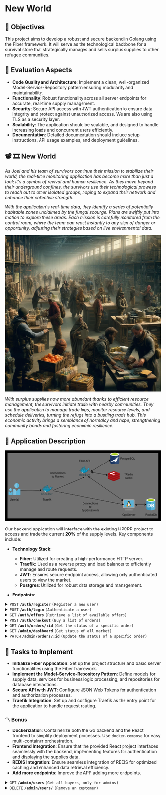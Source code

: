 # New World

## 🎯 Objectives
This project aims to develop a robust and secure backend in Golang using the Fiber framework. It will serve as the technological backbone for a survival store that strategically manages and sells surplus supplies to other refugee communities.

## 📝 Evaluation Aspects
- **Code Quality and Architecture**: Implement a clean, well-organized Model-Service-Repository pattern ensuring modularity and maintainability.
- **Functionality**: Robust functionality across all server endpoints for accurate, real-time supply management.
- **Security**: Secure API access with JWT authentication to ensure data integrity and protect against unauthorized access. We are also using TLS as a security layer.
- **Scalability**: The application should be scalable, and designed to handle increasing loads and concurrent users efficiently.
- **Documentation**: Detailed documentation should include setup instructions, API usage examples, and deployment guidelines.

## 📽 🎞 New World
*As Joel and his team of survivors continue their mission to stabilize their world, the real-time monitoring application has become more than just a tool; it's a symbol of revival and human resilience. As they move beyond their underground confines, the survivors use their technological prowess to reach out to other isolated groups, hoping to expand their network and enhance their collective strength.*

*With the application's real-time data, they identify a series of potentially habitable zones unclaimed by the fungal scourge. Plans are swiftly put into motion to explore these areas. Each mission is carefully monitored from the control room, where the team can react instantly to any sign of danger or opportunity, adjusting their strategies based on live environmental data.*

<p align="center">
  <img src="img/lab.png"/>
</p>

*With surplus supplies now more abundant thanks to efficient resource management, the survivors initiate trade with nearby communities. They use the application to manage trade logs, monitor resource levels, and schedule deliveries, turning the refuge into a bustling trade hub. This economic activity brings a semblance of normalcy and hope, strengthening community bonds and fostering economic resilience.*

## 🔑 Application Description

<p align="center">
  <img src="img/diagram.png"/>
</p>

Our backend application will interface with the existing HPCPP project to access and trade the current **20%** of the supply levels. Key components include:

- **Technology Stack**:
  - **Fiber**: Utilized for creating a high-performance HTTP server.
  - **Traefik**: Used as a reverse proxy and load balancer to efficiently manage and route requests.
  - **JWT**: Ensures secure endpoint access, allowing only authenticated users to view the market.
  - **Postgres**: Utilized for robust data storage and management.

- **Endpoints**:

<details>
 <summary><code>POST</code> <code><b>/auth/register</b></code> <code>(Register a new user)</code></summary>

##### Parameters

> | name      |  type     | data type               | example                                                           |
> |-----------|-----------|-------------------------|-----------------------------------------------------------------------|
> | data      |  required | `application/json`   | `{ "username": "john_doe", "email": "john@example.com", "password": "securepassword123" }`  |


##### Responses

> | http code     | content-type                      | response                                                            |
> |---------------|-----------------------------------|---------------------------------------------------------------------|
> | `500`         | `application/json`                | `{"code":"500","message":"Bad server"}`                            |
> | `201`         | `application/json`                | `{"code":"201","message":"User added"} `                           |
> | `400`         | `application/json`                | `{"code":"400","message":"Bad request"}`                           |

##### Example httpie

> ```javascript
>  echo -n '{ "username": "john_doe", "email": "john@example.com", "password": "securepassword123" }' | http POST localhost:3000/auth/register
> ```
</details>

<details>
 <summary><code>POST</code> <code><b>/auth/login</b></code> <code>(Authenticate a user)</code></summary>

##### Parameters

> | name      |  type     | data type               | example                                                           |
> |-----------|-----------|-------------------------|-----------------------------------------------------------------------|
> | data      |  required | `application/json`   | `{ "email": "john@example.com", "password": "securepassword123" }`  |


##### Responses

> | http code     | content-type                      | response                                                            |
> |---------------|-----------------------------------|---------------------------------------------------------------------|
> | `500`         | `application/json`                | `{"code":"500","message":"Bad server"}`                            |
> | `201`         | `application/json`                | `{"code":"200","auth":"JWT"} `                                     |
> | `400`         | `application/json`                | `{"code":"400","message":"Bad request"}`                           |

##### Example httpie

> ```javascript
>  echo -n '{ "email": "john@example.com", "password": "securepassword123" }' | http POST localhost:3000/auth/register
> ```
</details>


<details>
 <summary><code>GET</code> <code><b>/auth/offers</b></code> <code>(Retrieve a list of available offers)</code></summary>

##### Parameters

> | name      |  type     | data type               | example                                                           |
> |-----------|-----------|-------------------------|-----------------------------------------------------------------------|
> | data      |  required | `application/json`   | `securityDefinitions: jwt: type: apiKey name: Authorization in: header`  |


##### Responses

> | http code     | content-type                      | response                                                            |
> |---------------|-----------------------------------|---------------------------------------------------------------------|
> | `500`         | `application/json`                | `{"code":"500","message":"Bad server"}`                            |
> | `200`         | `application/json`                | `{"code":"200",{"message":[{"id":"1","name":"meat","quantity":100,"price":10,"category":"food"},{"id":"2","name":"vegetables","quantity":200,"price":5,"category":"food"},{"id":"3","name":"fruits","quantity":150,"price":8,"category":"food"},{"id":"4","name":"water","quantity":1000,"price":2,"category":"drink"},{"id":"5","name":"antibiotics","quantity":50,"price":15,"category":"medicine"},{"id":"6","name":"analgesics","quantity":100,"price":8,"category":"medicine"},{"id":"7","name":"bandages","quantity":100,"price":5,"category":"medicine"},{"id":"8","name":"pistol ammo","quantity":200,"price":1,"category":"ammo"},{"id":"9","name":"rifle ammo","quantity":300,"price":1.5,"category":"ammo"},{"id":"10","name":"shotgun ammo","quantity":100,"price":2,"category":"ammo"}]}} `                                     |
> | `401`         | `application/json`                | `{"code":"401","message":"Unauthorized"}`                           |

##### Example httpie

> ```javascript
>  http --auth-type=jwt --auth="<token>" GET localhost:3000/auth/offers
> ```
</details>

<details>
 <summary><code>POST</code> <code><b>/auth/checkout</b></code> <code>(Buy a list of orders)</code></summary>

##### Parameters

> | name      |  type     | data type               | example                                                           |
> |-----------|-----------|-------------------------|-----------------------------------------------------------------------|
> | data      |  required | `application/json`   | `{"order":{ "id": 1, items: [{"quantity":10,"product_id":1},{"quantity":5, "product_id":4},{"quantity":3,"product_id":2}]}`  |
> | data      |  required | `application/json`   | `securityDefinitions: jwt: type: apiKey name: Authorization in: header`  |


##### Responses

> | http code     | content-type                      | response                                                            |
> |---------------|-----------------------------------|---------------------------------------------------------------------|
> | `500`         | `application/json`                | `{"code":"500","message":"Bad server"}`                             |
> | `200`         | `application/json`                | `{"code":"200",{"message":{"total":"1000","status":"pending"}`|
> | `401`         | `application/json`                | `{"code":"401","message":"Unauthorized"}`                           |

##### Example httpie

> ```javascript
>  echo -n '{"order":{ "id": 1, items: [{"quantity":10,"product_id":1},{"quantity":5, "product_id":4},{"quantity":3,"product_id":2}]}' | http --auth-type=jwt --auth="<token>" POST localhost:3000/auth/checkout
> ```
</details>

<details>
 <summary><code>GET</code> <code><b>/auth/orders/:id</b></code> <code>(Get the status of a specific order)</code></summary>

##### Parameters

> | name      |  type     | data type               | example                                                           |
> |-----------|-----------|-------------------------|-----------------------------------------------------------------------|
> | data      |  required | `application/json`   | `securityDefinitions: jwt: type: apiKey name: Authorization in: header`  |


##### Responses

> | http code     | content-type                      | response                                                            |
> |---------------|-----------------------------------|---------------------------------------------------------------------|
> | `500`         | `application/json`                | `{"code":"500","message":"Bad server"}`                             |
> | `200`         | `application/json`                | `{"code":"200",{"message":{"status":{ "preparing/processing/shipped/delivered"}`|
> | `401`         | `application/json`                | `{"code":"401","message":"Unauthorized"}`                           |

##### Example httpie

> ```javascript
>  http --auth-type=jwt --auth="<token>" GET localhost:3000/auth/orders/1
> ```
</details>

<details>
 <summary><code>GET</code> <code><b>/admin/dashboard</b></code> <code>(Get status of all market)</code></summary>

##### Parameters

> | name      |  type     | data type               | example                                                           |
> |-----------|-----------|-------------------------|-----------------------------------------------------------------------|
> | data      |  required | `application/json`   | `securityDefinitions: jwt: type: apiKey name: Authorization in: header role: Admin`  |


##### Responses

> | http code     | content-type                      | response                                                            |
> |---------------|-----------------------------------|---------------------------------------------------------------------|
> | `500`         | `application/json`                | `{"code":"500","message":"Bad server"}`                             |
> | `200`         | `application/json`                | `{"code":"200",{"message":{ "offers": [ {"id": "1", "name": "meat", "quantity": 100, "price": 10, "category": "food"}, {"id": "2", "name": "vegetables", "quantity": 200, "price": 5, "category": "food"}, {"id": "3", "name": "fruits", "quantity": 150, "price": 8, "category": "food"}, {"id": "4", "name": "water", "quantity": 1000, "price": 2, "category": "drink"}, {"id": "5", "name": "antibiotics", "quantity": 50, "price": 15, "category": "medicine"}, {"id": "6", "name": "analgesics", "quantity": 100, "price": 8, "category": "medicine"}, {"id": "7", "name": "bandages", "quantity": 100, "price": 5, "category": "medicine"}, {"id": "8", "name": "pistol ammo", "quantity": 200, "price": 1, "category": "ammo"}, {"id": "9", "name": "rifle ammo", "quantity": 300, "price": 1.5, "category": "ammo"}, {"id": "10", "name": "shotgun ammo", "quantity": 100, "price": 2, "category": "ammo"} ], "orders": [ {"id": "1", "status": "pending", "total": 1000}, {"id": "2", "status": "pending", "total": 1000}, {"id": "3", "status": "processing", "total": 1000}, {"id": "4", "status": "shipped", "total": 1000}, {"id": "5", "status": "delivered", "total": 1000} ], "balance": 5000 }`|
> | `401`         | `application/json`                | `{"code":"401","message":"Unauthorized"}`                           |

##### Example httpie

> ```javascript
>  http --auth-type=jwt --auth="<token>" GET localhost:3000/admin/dashboard
> ```
</details>

<details>
 <summary><code>PATCH</code> <code><b>/admin/orders/:id</b></code> <code>(Update the status of a specific order)</code></summary>

##### Parameters

> | name      |  type     | data type               | example                                                           |
> |-----------|-----------|-------------------------|-----------------------------------------------------------------------|
> | data      |  required | `application/json`   | `{"status":{ "preparing/processing/shipped/delivered" }`  |
> | data      |  required | `application/json`   | `securityDefinitions: jwt: type: apiKey name: Authorization in: header role: Admin`  |


##### Responses

> | http code     | content-type                      | response                                                            |
> |---------------|-----------------------------------|---------------------------------------------------------------------|
> | `500`         | `application/json`                | `{"code":"500","message":"Bad server"}`                             |
> | `200`         | `application/json`                | `{"code":"200",{"message":{"status":{ "preparing/processing/shipped/delivered"}`|
> | `401`         | `application/json`                | `{"code":"401","message":"Unauthorized"}`                           |

##### Example httpie

> ```javascript
>  echo -n '{"status":{ "preparing/processing/shipped/delivered"}' | http --auth-type=jwt --auth="<token>" PATCH localhost:3000/auth/orders/1
> ```
</details>

## 📌 Tasks to Implement
- **Initialize Fiber Application**: Set up the project structure and basic server functionalities using the Fiber framework.
- **Implement the Model-Service-Repository Pattern**: Define models for supply data, services for business logic processing, and repositories for database interactions.
- **Secure API with JWT**: Configure JSON Web Tokens for authentication and authorization processes.
- **Traefik Integration**: Set up and configure Traefik as the entry point for the application to handle request routing.

### 〽️ Bonus

- **Dockerization**: Containerize both the Go backend and the React frontend to simplify deployment processes. Use `docker-compose` for easy multi-container orchestration.
- **Frontend Integration**: Ensure that the provided React project interfaces seamlessly with the backend, implementing features for authentication and displaying the supplies data.
- **REDIS Integration**: Ensure seamless integration of REDIS for optimized caching and enhanced data retrieval efficiency. 
- **Add more endpoints**: Improve the APP adding more endpoints.

<details>
 <summary><code>GET</code> <code><b>/admin/users</b></code> <code>(Get all buyers, only for admins)</code></summary>

 ##### Parameters

> | name      |  type     | data type               | example                                                           |
> |-----------|-----------|-------------------------|-----------------------------------------------------------------------|
> | data      |  required | `application/json`   | `securityDefinitions: jwt: type: apiKey name: Authorization in: header role: Admin`  |


##### Responses

> | http code     | content-type                      | response                                                            |
> |---------------|-----------------------------------|---------------------------------------------------------------------|
> | `500`         | `application/json`                | `{"code":"500","message":"Bad server"}`                             |
> | `200`         | `application/json`                | `{"code":"200",{"message":[{ "username": "john_doe", "email": "john@example.com"},...] } `|
> | `401`         | `application/json`                | `{"code":"401","message":"Unauthorized"}`                           |

</details>

<details>
 <summary><code>DELETE</code> <code><b>/admin/users/</b></code> <code>(Remove an customer)</code></summary>

  ##### Parameters

> | name      |  type     | data type               | example                                                           |
> |-----------|-----------|-------------------------|-----------------------------------------------------------------------|
> | data      |  required | `application/json`   | `{"user": [ 1, 5 ] }`  |
> | data      |  required | `application/json`   | `securityDefinitions: jwt: type: apiKey name: Authorization in: header role: Admin`  |


##### Responses

> | http code     | content-type                      | response                                                            |
> |---------------|-----------------------------------|---------------------------------------------------------------------|
> | `500`         | `application/json`                | `{"code":"500","message":"Bad server"}`                             |
> | `200`         | `application/json`                | `{"code":"200",{"message":"success" } `|
> | `401`         | `application/json`                | `{"code":"401","message":"Unauthorized"}`                           |
</details>
